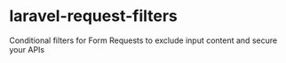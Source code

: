 # laravel-request-filters
Conditional filters for Form Requests to exclude input content and secure your APIs
